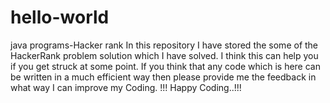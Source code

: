 # hello-world
java programs-Hacker rank
In this repository I have stored the some of the HackerRank problem solution which I have solved. 
I think this can help you if you get struck at some point. 
If you think that any code which is here can be written in a much efficient way then please provide me the feedback in what way I can improve my Coding.
                       !!! Happy Coding..!!!

